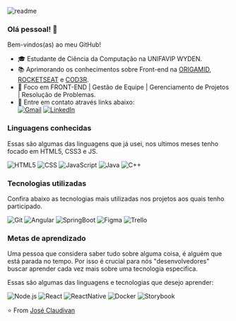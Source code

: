 ![readme](https://user-images.githubusercontent.com/55210121/109203808-5bd46780-7783-11eb-82f3-86b2476d190d.png)

### Olá pessoal! 👋

Bem-vindos(as) ao meu GitHub!

- 🎓 Estudante de Ciência da Computação na UNIFAVIP WYDEN.  
- 📚 Aprimorando os conhecimentos sobre Front-end na [ORIGAMID](https://www.origamid.com/), [ROCKETSEAT](https://rocketseat.com.br/) e [COD3R](https://www.cod3r.com.br/).
- 🎯 Foco em FRONT-END | Gestão de Equipe |  Gerenciamento de Projetos | Resolução de Problemas.
- 🔎 Entre em contato através links abaixo:  
[![Gmail](https://img.shields.io/badge/-GMAIL-D14836?style=for-the-badge&logo=gmail&logoColor=white)](mailto:claudivan0103@gmail.com)
[![LinkedIn](https://img.shields.io/badge/-LINKEDIN-0077B5?style=for-the-badge&logo=linkedin&logoColor=white)](https://www.linkedin.com/in/jose-claudivan-236561139/)

### Linguagens conhecidas

Essas são algumas das linguagens que já usei, nos ultimos meses tenho focado em HTML5, CSS3 e JS.

![HTML5](https://img.shields.io/badge/-HTML5-222222?style=flat&logo=html5)
![CSS](https://img.shields.io/badge/-CSS-222222?style=flat&logo=css3&logoColor=blue)
![JavaScript](https://img.shields.io/badge/-JavaScript-222222?style=flat&logo=javascript)
![Java](https://img.shields.io/badge/-Java-222222?style=flat&logo=java&logoColor=white)
![C++](https://img.shields.io/badge/-C++-222222?style=flat&logo=c++&logoColor=blue)

### Tecnologias utilizadas

Confira abaixo as tecnologias mais utilizadas nos projetos aos quais tenho participado.

![Git](https://img.shields.io/badge/-Git-222222?style=flat&logo=git&logoColor=F05032)
![Angular](https://img.shields.io/badge/-Angular-222222?style=flat&logo=Angular&logoColor=61DAFB)
![SpringBoot](https://img.shields.io/badge/-SpringBoot-222222?style=flat&logo=spring&logoColor=green)
![Figma](https://img.shields.io/badge/-Figma-222222?style=flat&logo=figma&logoColor=violet)
![Trello](https://img.shields.io/badge/-Trello-222222?style=flat&logo=trello&logoColor=blue)

### Metas de aprendizado

Uma pessoa que considera saber tudo sobre alguma coisa, é alguém que está parada no tempo. Por isso é crucial para nós "desenvolvedores" buscar aprender cada vez mais sobre uma tecnologia especifica. 

Essas são algumas das linguagens e tecnologias que desejo aprender:

![Node.js](https://img.shields.io/badge/-Node.js-222222?style=flat&logo=node.js&logoColor=339933)
![React](https://img.shields.io/badge/-React-222222?style=flat&logo=React&logoColor=61DAFB)
![ReactNative](https://img.shields.io/badge/-ReactNative-222222?style=flat&logo=React&logoColor=61DAFB)
![Docker](https://img.shields.io/badge/-Docker-222222?style=flat&logo=Docker&logoColor=blue)
![Storybook](https://img.shields.io/badge/-Storybook-222222?style=flat&logo=Storybook&logoColor=E10098)

⭐️ From [José Claudivan](https://github.com/Jose-Claudivan/)



<!--
**Jose-Claudivan/jose-claudivan** is a ✨ _special_ ✨ repository because its `README.md` (this file) appears on your GitHub profile.

Here are some ideas to get you started:

- 🔭 I’m looking for a internship...
- 🌱 I’m currently learning
- 👯 I’m looking to collaborate on ...
- 🤔 I’m looking for help with ...
- 💬 Ask me about ...
- 📫 How to reach me: ...
- 😄 Pronouns: ...
- ⚡ Fun fact: ...
-->
